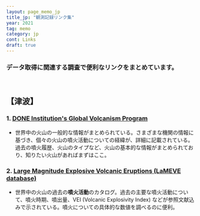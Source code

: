 ```yaml
---
layout: page_memo_jp
title_jp: "観測記録リンク集"
year: 2021
tag: memo
category: jp
cont: Links
draft: true
---
```


### データ取得に関連する調査で便利なリンクをまとめています。

<br/>

## **【津波】**

### 1. [DONE Institution's Global Volcanism Program](https://volcano.si.edu/index.cfm)
-  世界中の火山の一般的な情報がまとめられている。さまざまな機関の情報に基づき、個々の火山の噴火活動についての経緯が、詳細に記載されている。過去の噴火履歴、火山のタイプなど、火山の基本的な情報がまとめられており、知りたい火山があればまずはここ。

### 2. [Large Magnitude Explosive Volcanic Eruptions (LaMEVE database)](https://www2.bgs.ac.uk/vogripa/view/controller.cfc?method=lameve)
- 世界中の火山の過去の**噴火活動**のカタログ。過去の主要な噴火活動について、噴火時期、噴出量、VEI (Volcanic Explosivity Index) などが参照文献込みで示されている。噴火についての具体的な数値を調べるのに便利。
